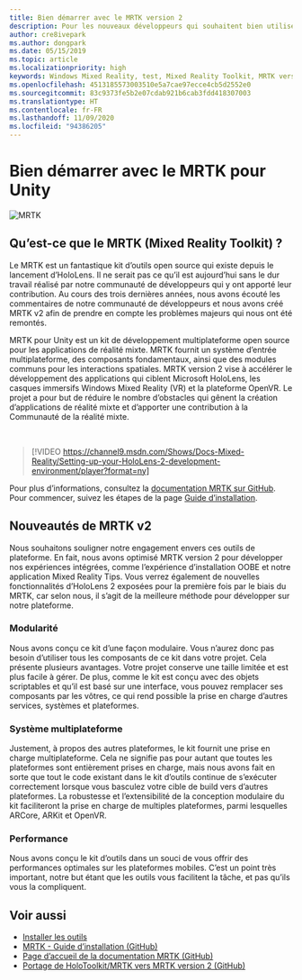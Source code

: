 ```yaml
---
title: Bien démarrer avec le MRTK version 2
description: Pour les nouveaux développeurs qui souhaitent bien utiliser le MRTK
author: cre8ivepark
ms.author: dongpark
ms.date: 05/15/2019
ms.topic: article
ms.localizationpriority: high
keywords: Windows Mixed Reality, test, Mixed Reality Toolkit, MRTK version 2, MRTK, outils, SDK, HoloLens, HoloLens 2
ms.openlocfilehash: 4513185573003510e5a7cae97ecce4cb5d2552e0
ms.sourcegitcommit: 83c9373fe5b2e07cdab921b6cab3fdd418307003
ms.translationtype: HT
ms.contentlocale: fr-FR
ms.lasthandoff: 11/09/2020
ms.locfileid: "94386205"
---
```

# <a name="getting-started-with-mrtk-for-unity"></a>Bien démarrer avec le MRTK pour Unity
![MRTK](../../design/images/MRTK_UX_Hero.png)

## <a name="what-is-mixed-reality-toolkit-mrtk"></a>Qu’est-ce que le MRTK (Mixed Reality Toolkit) ?
Le MRTK est un fantastique kit d’outils open source qui existe depuis le lancement d’HoloLens. Il ne serait pas ce qu’il est aujourd’hui sans le dur travail réalisé par notre communauté de développeurs qui y ont apporté leur contribution. Au cours des trois dernières années, nous avons écouté les commentaires de notre communauté de développeurs et nous avons créé MRTK v2 afin de prendre en compte les problèmes majeurs qui nous ont été remontés.  

MRTK pour Unity est un kit de développement multiplateforme open source pour les applications de réalité mixte. MRTK fournit un système d’entrée multiplateforme, des composants fondamentaux, ainsi que des modules communs pour les interactions spatiales. MRTK version 2 vise à accélérer le développement des applications qui ciblent Microsoft HoloLens, les casques immersifs Windows Mixed Reality (VR) et la plateforme OpenVR. Le projet a pour but de réduire le nombre d’obstacles qui gênent la création d’applications de réalité mixte et d’apporter une contribution à la Communauté de la réalité mixte.

<br>

>[!VIDEO https://channel9.msdn.com/Shows/Docs-Mixed-Reality/Setting-up-your-HoloLens-2-development-environment/player?format=ny]

Pour plus d’informations, consultez la [documentation MRTK sur GitHub](https://microsoft.github.io/MixedRealityToolkit-Unity/README.html). Pour commencer, suivez les étapes de la page [Guide d’installation](https://microsoft.github.io/MixedRealityToolkit-Unity/Documentation/Installation.html).


## <a name="new-with-mrtk-v2"></a>Nouveautés de MRTK v2
Nous souhaitons souligner notre engagement envers ces outils de plateforme.  En fait, nous avons optimisé MRTK version 2 pour développer nos expériences intégrées, comme l’expérience d’installation OOBE et notre application Mixed Reality Tips. Vous verrez également de nouvelles fonctionnalités d’HoloLens 2 exposées pour la première fois par le biais du MRTK, car selon nous, il s’agit de la meilleure méthode pour développer sur notre plateforme. 

### <a name="modular"></a>Modularité
Nous avons conçu ce kit d’une façon modulaire. Vous n’aurez donc pas besoin d’utiliser tous les composants de ce kit dans votre projet.  Cela présente plusieurs avantages.  Votre projet conserve une taille limitée et est plus facile à gérer.  De plus, comme le kit est conçu avec des objets scriptables et qu’il est basé sur une interface, vous pouvez remplacer ses composants par les vôtres, ce qui rend possible la prise en charge d’autres services, systèmes et plateformes.

### <a name="cross-platform"></a>Système multiplateforme
Justement, à propos des autres plateformes, le kit fournit une prise en charge multiplateforme.  Cela ne signifie pas pour autant que toutes les plateformes sont entièrement prises en charge, mais nous avons fait en sorte que tout le code existant dans le kit d’outils continue de s’exécuter correctement lorsque vous basculez votre cible de build vers d’autres plateformes.  La robustesse et l’extensibilité de la conception modulaire du kit faciliteront la prise en charge de multiples plateformes, parmi lesquelles ARCore, ARKit et OpenVR.

### <a name="performant"></a>Performance
Nous avons conçu le kit d’outils dans un souci de vous offrir des performances optimales sur les plateformes mobiles.  C’est un point très important, notre but étant que les outils vous facilitent la tâche, et pas qu’ils vous la compliquent.

## <a name="see-also"></a>Voir aussi
* [Installer les outils](../install-the-tools.md)
* [MRTK - Guide d’installation (GitHub)](https://microsoft.github.io/MixedRealityToolkit-Unity/Documentation/Installation.html)
* [Page d’accueil de la documentation MRTK (GitHub)](https://microsoft.github.io/MixedRealityToolkit-Unity/README.html)
* [Portage de HoloToolkit/MRTK vers MRTK version 2 (GitHub)](https://microsoft.github.io/MixedRealityToolkit-Unity/Documentation/HTKToMRTKPortingGuide.html)
